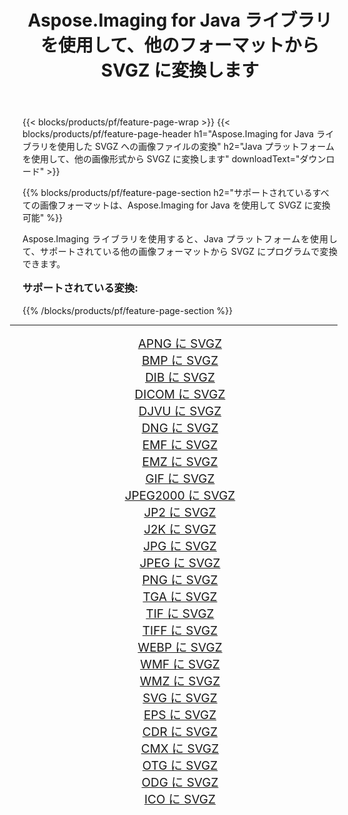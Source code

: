 ﻿---
title: Aspose.Imaging for Java ライブラリを使用して、他のフォーマットから SVGZ に変換します 
weight: 3920
url: /ja/java/conversion/to/svgz/ 
lang: ja
langdirlevel: 2
locales: zh-hans,ja,it,ru,de,es,fr,nl,id,lt,pl,pt,vi,tr,ko,zh-hant,ar,hi,th,sv,cs,uk,he
description: Aspose.Imaging を使用すると、Java を使用して他のフォーマットから SVGZ に変換できます。
---

{{< blocks/products/pf/feature-page-wrap >}}
{{< blocks/products/pf/feature-page-header h1="Aspose.Imaging for Java ライブラリを使用した SVGZ への画像ファイルの変換" h2="Java プラットフォームを使用して、他の画像形式から SVGZ に変換します" downloadText="ダウンロード" >}}


{{% blocks/products/pf/feature-page-section  h2="サポートされているすべての画像フォーマットは、Aspose.Imaging for Java を使用して SVGZ に変換可能" %}}
<p align=justify>Aspose.Imaging ライブラリを使用すると、Java プラットフォームを使用して、サポートされている他の画像フォーマットから SVGZ にプログラムで変換できます。</p>
<h3 style="margin-top:16px;">
サポートされている変換:
</h3>
{{% /blocks/products/pf/feature-page-section %}}
<div class="container-fluid productfamilypage bg-gray">
    <div class="convertypes bg-gray agp-content section">
        <div class="container">
		<hr style="margin-left:-20px;"/>
		<div class="row other-converters" style="gap: 10px;font-size: 19px;text-align:center;">
		    <div class='col-md-3 other-converter remove-lp remove-rp'><a href="/imaging/ja/java/conversion/apng-to-svgz/" style="padding:15px;">APNG に SVGZ</a></div>
<div class='col-md-3 other-converter remove-lp remove-rp'><a href="/imaging/ja/java/conversion/bmp-to-svgz/" style="padding:15px;">BMP に SVGZ</a></div>
<div class='col-md-3 other-converter remove-lp remove-rp'><a href="/imaging/ja/java/conversion/dib-to-svgz/" style="padding:15px;">DIB に SVGZ</a></div>
<div class='col-md-3 other-converter remove-lp remove-rp'><a href="/imaging/ja/java/conversion/dicom-to-svgz/" style="padding:15px;">DICOM に SVGZ</a></div>
<div class='col-md-3 other-converter remove-lp remove-rp'><a href="/imaging/ja/java/conversion/djvu-to-svgz/" style="padding:15px;">DJVU に SVGZ</a></div>
<div class='col-md-3 other-converter remove-lp remove-rp'><a href="/imaging/ja/java/conversion/dng-to-svgz/" style="padding:15px;">DNG に SVGZ</a></div>
<div class='col-md-3 other-converter remove-lp remove-rp'><a href="/imaging/ja/java/conversion/emf-to-svgz/" style="padding:15px;">EMF に SVGZ</a></div>
<div class='col-md-3 other-converter remove-lp remove-rp'><a href="/imaging/ja/java/conversion/emz-to-svgz/" style="padding:15px;">EMZ に SVGZ</a></div>
<div class='col-md-3 other-converter remove-lp remove-rp'><a href="/imaging/ja/java/conversion/gif-to-svgz/" style="padding:15px;">GIF に SVGZ</a></div>
<div class='col-md-3 other-converter remove-lp remove-rp'><a href="/imaging/ja/java/conversion/jpeg2000-to-svgz/" style="padding:15px;">JPEG2000 に SVGZ</a></div>
<div class='col-md-3 other-converter remove-lp remove-rp'><a href="/imaging/ja/java/conversion/jp2-to-svgz/" style="padding:15px;">JP2 に SVGZ</a></div>
<div class='col-md-3 other-converter remove-lp remove-rp'><a href="/imaging/ja/java/conversion/j2k-to-svgz/" style="padding:15px;">J2K に SVGZ</a></div>
<div class='col-md-3 other-converter remove-lp remove-rp'><a href="/imaging/ja/java/conversion/jpg-to-svgz/" style="padding:15px;">JPG に SVGZ</a></div>
<div class='col-md-3 other-converter remove-lp remove-rp'><a href="/imaging/ja/java/conversion/jpeg-to-svgz/" style="padding:15px;">JPEG に SVGZ</a></div>
<div class='col-md-3 other-converter remove-lp remove-rp'><a href="/imaging/ja/java/conversion/png-to-svgz/" style="padding:15px;">PNG に SVGZ</a></div>
<div class='col-md-3 other-converter remove-lp remove-rp'><a href="/imaging/ja/java/conversion/tga-to-svgz/" style="padding:15px;">TGA に SVGZ</a></div>
<div class='col-md-3 other-converter remove-lp remove-rp'><a href="/imaging/ja/java/conversion/tif-to-svgz/" style="padding:15px;">TIF に SVGZ</a></div>
<div class='col-md-3 other-converter remove-lp remove-rp'><a href="/imaging/ja/java/conversion/tiff-to-svgz/" style="padding:15px;">TIFF に SVGZ</a></div>
<div class='col-md-3 other-converter remove-lp remove-rp'><a href="/imaging/ja/java/conversion/webp-to-svgz/" style="padding:15px;">WEBP に SVGZ</a></div>
<div class='col-md-3 other-converter remove-lp remove-rp'><a href="/imaging/ja/java/conversion/wmf-to-svgz/" style="padding:15px;">WMF に SVGZ</a></div>
<div class='col-md-3 other-converter remove-lp remove-rp'><a href="/imaging/ja/java/conversion/wmz-to-svgz/" style="padding:15px;">WMZ に SVGZ</a></div>
<div class='col-md-3 other-converter remove-lp remove-rp'><a href="/imaging/ja/java/conversion/svg-to-svgz/" style="padding:15px;">SVG に SVGZ</a></div>
<div class='col-md-3 other-converter remove-lp remove-rp'><a href="/imaging/ja/java/conversion/eps-to-svgz/" style="padding:15px;">EPS に SVGZ</a></div>
<div class='col-md-3 other-converter remove-lp remove-rp'><a href="/imaging/ja/java/conversion/cdr-to-svgz/" style="padding:15px;">CDR に SVGZ</a></div>
<div class='col-md-3 other-converter remove-lp remove-rp'><a href="/imaging/ja/java/conversion/cmx-to-svgz/" style="padding:15px;">CMX に SVGZ</a></div>
<div class='col-md-3 other-converter remove-lp remove-rp'><a href="/imaging/ja/java/conversion/otg-to-svgz/" style="padding:15px;">OTG に SVGZ</a></div>
<div class='col-md-3 other-converter remove-lp remove-rp'><a href="/imaging/ja/java/conversion/odg-to-svgz/" style="padding:15px;">ODG に SVGZ</a></div>
<div class='col-md-3 other-converter remove-lp remove-rp'><a href="/imaging/ja/java/conversion/ico-to-svgz/" style="padding:15px;">ICO に SVGZ</a></div>
                </div>
        </div>
    </div>
</div>
<br/>

